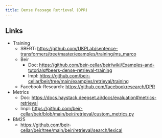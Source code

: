 ```yaml
---
title: Dense Passage Retrieval (DPR)
---
```


## Links
- Training
  - SBERT: https://github.com/UKPLab/sentence-transformers/tree/master/examples/training/ms_marco
  - Beir
    - Doc: https://github.com/beir-cellar/beir/wiki/Examples-and-tutorials#beers-dense-retrieval-training
    - Impl: https://github.com/beir-cellar/beir/tree/main/examples/retrieval/training
  - Facebook-Research: https://github.com/facebookresearch/DPR
- Metrics
  - Doc: https://docs.haystack.deepset.ai/docs/evaluation#metrics-retrieval
  - Impl: https://github.com/beir-cellar/beir/blob/main/beir/retrieval/custom_metrics.py
- BM25
  - https://github.com/beir-cellar/beir/tree/main/beir/retrieval/search/lexical
